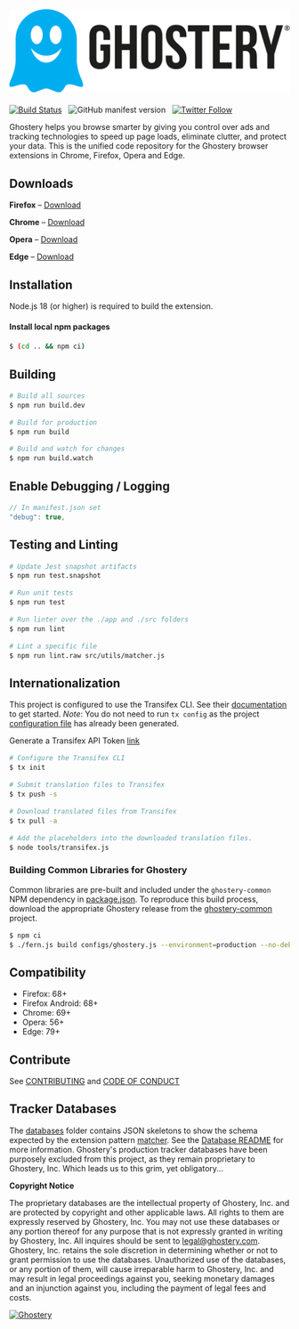 [![Ghostery](app/images/hub/side-navigation/ghostery-logo.svg)](https://www.ghostery.com)
---

[![Build Status](https://travis-ci.com/ghostery/ghostery-extension.svg?branch=master)](https://travis-ci.com/ghostery/ghostery-extension) &nbsp; ![GitHub manifest version](https://img.shields.io/github/manifest-json/v/ghostery/ghostery-extension.svg?style=flat-square) &nbsp; [![Twitter Follow](https://img.shields.io/twitter/follow/ghostery.svg?style=social&maxAge=3600)](https://twitter.com/ghostery)

Ghostery helps you browse smarter by giving you control over ads and tracking technologies to speed up page loads, eliminate clutter, and protect your data. This is the unified code repository for the Ghostery browser extensions in Chrome, Firefox, Opera and Edge.

## Downloads
**Firefox** &ndash; [Download](https://addons.mozilla.org/en-US/firefox/addon/ghostery/)

**Chrome** &ndash; [Download](https://chrome.google.com/webstore/detail/ghostery-%E2%80%93-privacy-ad-blo/mlomiejdfkolichcflejclcbmpeaniij)

**Opera** &ndash; [Download](https://addons.opera.com/en/extensions/details/ghostery/)

**Edge** &ndash; [Download](https://microsoftedge.microsoft.com/addons/detail/fclbdkbhjlgkbpfldjodgjncejkkjcme)

## Installation

Node.js 18 (or higher) is required to build the extension.

#### Install local npm packages

```sh
$ (cd .. && npm ci)
```

## Building
```sh
# Build all sources
$ npm run build.dev
```

```sh
# Build for production
$ npm run build
```

```sh
# Build and watch for changes
$ npm run build.watch
```

## Enable Debugging / Logging
```javascript
// In manifest.json set
"debug": true,
```

## Testing and Linting
```sh
# Update Jest snapshot artifacts
$ npm run test.snapshot
```

```sh
# Run unit tests
$ npm run test
```

```sh
# Run linter over the ./app and ./src folders
$ npm run lint
```

```sh
# Lint a specific file
$ npm run lint.raw src/utils/matcher.js
```


## Internationalization

This project is configured to use the Transifex CLI. See their [documentation](https://docs.transifex.com/client/installing-the-client) to get started. *Note*:  You do not need to run `tx config` as the project [configuration file](.tx/config) has already been generated.

Generate a Transifex API Token [link](https://www.transifex.com/user/settings/api/)

```sh
# Configure the Transifex CLI
$ tx init
```

```sh
# Submit translation files to Transifex
$ tx push -s
```

```sh
# Download translated files from Transifex
$ tx pull -a
```

```sh
# Add the placeholders into the downloaded translation files.
$ node tools/transifex.js
```

### Building Common Libraries for Ghostery
Common libraries are pre-built and included under the `ghostery-common` NPM dependency in [package.json](package.json). To reproduce this build process, download the appropriate Ghostery release from the [ghostery-common](https://github.com/ghostery/common/releases) project.

```sh
$ npm ci
$ ./fern.js build configs/ghostery.js --environment=production --no-debug
```

## Compatibility

+ Firefox: 68+
+ Firefox Android: 68+
+ Chrome: 69+
+ Opera: 56+
+ Edge: 79+

## Contribute

See [CONTRIBUTING](CONTRIBUTING.md) and [CODE OF CONDUCT](CODE-OF-CONDUCT.md)

## Tracker Databases
The [databases](/databases) folder contains JSON skeletons to show the schema expected by the extension pattern [matcher](/src/utils/matcher.js). See the [Database README](/databases/README.md) for more information.
Ghostery's production tracker databases have been purposely excluded from this project, as they remain proprietary to Ghostery, Inc. Which leads us to this grim, yet obligatory...

**Copyright Notice**

The proprietary databases are the intellectual property of Ghostery, Inc. and are protected by copyright and other applicable laws. All rights to them are expressly reserved by Ghostery, Inc. You may not use these databases or any portion thereof for any purpose that is not expressly granted in writing by Ghostery, Inc. All inquires should be sent to [legal@ghostery.com](legal@ghostery.com).  Ghostery, Inc. retains the sole discretion in determining whether or not to grant permission to use the databases. Unauthorized use of the databases, or any portion of them, will cause irreparable harm to Ghostery, Inc. and may result in legal proceedings against you, seeking monetary damages and an injunction against you, including the payment of legal fees and costs.

[![Ghostery](https://user-images.githubusercontent.com/44045911/180158789-b1b9a31e-2445-40bc-af76-5fefa6daef3d.jpg)](https://www.ghostery.com)
